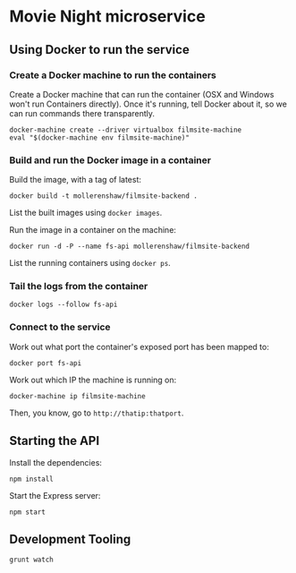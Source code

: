# Movie Night microservice

## Using Docker to run the service

### Create a Docker machine to run the containers

Create a Docker machine that can run the container (OSX and Windows won't run Containers directly). Once it's running, tell Docker about it, so we can run commands there transparently.

```
docker-machine create --driver virtualbox filmsite-machine
eval "$(docker-machine env filmsite-machine)"
```

### Build and run the Docker image in a container

Build the image, with a tag of latest:

```
docker build -t mollerenshaw/filmsite-backend .
```

List the built images using ```docker images```.

Run the image in a container on the machine:

```
docker run -d -P --name fs-api mollerenshaw/filmsite-backend
```

List the running containers using ```docker ps```.

### Tail the logs from the container

```
docker logs --follow fs-api
```

### Connect to the service

Work out what port the container's exposed port has been mapped to:

```
docker port fs-api
```

Work out which IP the machine is running on:

```
docker-machine ip filmsite-machine
```

Then, you know, go to ```http://thatip:thatport```.

## Starting the API

Install the dependencies:

    npm install

Start the Express server:

    npm start

## Development Tooling

    grunt watch
    
